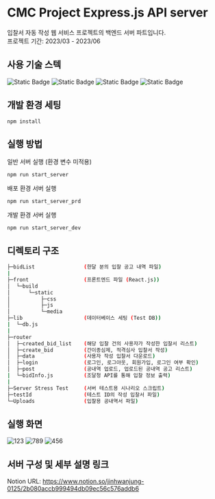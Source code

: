 # CMC Project Express.js API server

입찰서 자동 작성 웹 서비스 프로젝트의 백엔드 서버 파트입니다. <br>
프로젝트 기간: 2023/03 - 2023/06 <br>

## 사용 기술 스텍
![Static Badge](https://img.shields.io/badge/-Javascript-yellow) ![Static Badge](https://img.shields.io/badge/Node.js-v18.15.0-green) ![Static Badge](https://img.shields.io/badge/Express.js-v4.18.2-white) ![Static Badge](https://img.shields.io/badge/MySQL-v8.0.32-blue)
<br> 

## 개발 환경 세팅
    npm install

## 실행 방법
일반 서버 실행 (환경 변수 미적용)

    npm run start_server
배포 환경 서버 실행

    npm run start_server_prd
개발 환경 서버 실행

    npm run start_server_dev

## 디렉토리 구조
````bash
├─bidList                (한달 분의 입찰 공고 내역 파일)
|
├─front                  (프론트엔드 파일 (React.js))
│  └─build
│      └─static
│          ├─css
│          ├─js
│          └─media
├─lib                    (데이터베이스 세팅 (Test DB))
|  └─db.js
|
├─router
│  ├─created_bid_list    (해당 입찰 건의 사용자가 작성한 입찰서 리스트)
│  ├─create_bid          (간이종심제, 적격심사 입찰서 작성)
│  ├─data                (사용자 작성 입찰서 다운로드)
│  ├─login               (로그인, 로그아웃, 회원가입, 로그인 여부 확인)
│  ├─post                (공내역 업로드, 업로드된 공내역 공고 리스트)
|  └─bidInfo.js          (조달청 API를 통해 입찰 정보 출력)
|
├─Server Stress Test     (서버 테스트용 시나리오 스크립트)
├─testId                 (테스트 ID의 작성 입찰서 파일)
└─Uploads                (입찰용 공내역서 파일)
````

## 실행 화면
![123](https://github.com/JinhwanJung-0125/react_express/assets/102853456/3306ff85-a3c9-4233-89a0-f3b369bd8848)
![789](https://github.com/JinhwanJung-0125/react_express/assets/102853456/40fdabb4-998f-451e-ab42-b4f26b2e4a55)
![456](https://github.com/JinhwanJung-0125/react_express/assets/102853456/0bf2f39e-5744-46c8-adf7-cf84cd4dfcd8)


## 서버 구성 및 세부 설명 링크
Notion URL: https://www.notion.so/jinhwanjung-0125/2b080accb999494db09ec56c576addb6

<br>

